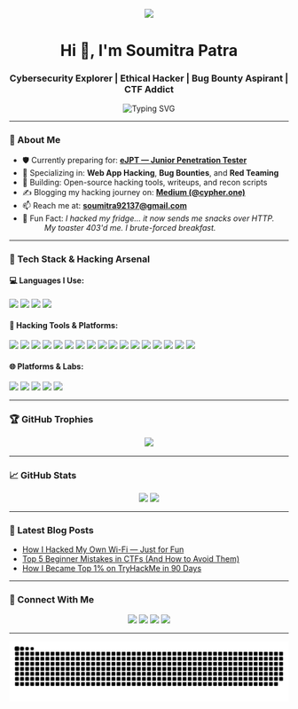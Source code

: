 <!-- Hacker GIF Header -->
<p align="center">
  <img src="https://media.giphy.com/media/qgQUggAC3Pfv687qPC/giphy.gif" width="500" />
</p>

<h1 align="center">Hi 👋, I'm Soumitra Patra</h1>
<h3 align="center">Cybersecurity Explorer | Ethical Hacker | Bug Bounty Aspirant | CTF Addict</h3>

<!-- Typing animation -->
<p align="center">
  <img src="https://readme-typing-svg.herokuapp.com?font=Fira+Code&weight=500&size=22&duration=3000&pause=1000&color=36BCF7&center=true&vCenter=true&multiline=true&width=700&height=100&lines=Hacker+in+the+Making...;Top+1%25+on+TryHackMe;Web+App+Pentester+%7C+eJPT+Certified" alt="Typing SVG" />
</p>

---

### 🧠 About Me

- 🛡️ Currently preparing for: [**eJPT — Junior Penetration Tester**](https://ine.com/security/certifications/ejpt-certification)
- 👾 Specializing in: **Web App Hacking**, **Bug Bounties**, and **Red Teaming**
- 🔭 Building: Open-source hacking tools, writeups, and recon scripts
- ✍️ Blogging my hacking journey on: [**Medium (@cypher.one)**](https://medium.com/@cypher.one)
- 📫 Reach me at: **soumitra92137@gmail.com**
- 🤯 Fun Fact: *I hacked my fridge… it now sends me snacks over HTTP.*  
&nbsp;&nbsp;&nbsp;&nbsp;&nbsp;&nbsp;&nbsp;&nbsp;&nbsp;&nbsp;_My toaster 403'd me. I brute-forced breakfast._

---

### 🧰 Tech Stack & Hacking Arsenal

#### 💻 Languages I Use:
<p>
  <img src="https://img.shields.io/badge/HTML5-%23e34f26?style=for-the-badge&logo=html5&logoColor=white"/>
  <img src="https://img.shields.io/badge/CSS3-%231572B6?style=for-the-badge&logo=css3&logoColor=white"/>
  <img src="https://img.shields.io/badge/Python-Basic-%2314354C?style=for-the-badge&logo=python&logoColor=white"/>
  <img src="https://img.shields.io/badge/C-Language-%2300599C?style=for-the-badge&logo=c&logoColor=white"/>
</p>

#### 🧠 Hacking Tools & Platforms:
<p>
  <img src="https://img.shields.io/badge/Linux-%23000000?style=for-the-badge&logo=linux&logoColor=white"/>
  <img src="https://img.shields.io/badge/Kali%20Linux-557C94?style=for-the-badge&logo=kalilinux&logoColor=white"/>
  <img src="https://img.shields.io/badge/Parrot%20OS-1F2025?style=for-the-badge&logo=linux&logoColor=white"/>
  <img src="https://img.shields.io/badge/Burp%20Suite-%23FF5722?style=for-the-badge&logo=burpsuite&logoColor=white"/>
  <img src="https://img.shields.io/badge/Nmap-3982CE?style=for-the-badge"/>
  <img src="https://img.shields.io/badge/Metasploit-%233f0071?style=for-the-badge&logo=metasploit&logoColor=white"/>
  <img src="https://img.shields.io/badge/Wireshark-%23005F87?style=for-the-badge&logo=wireshark&logoColor=white"/>
  <img src="https://img.shields.io/badge/Gobuster-%23F05032?style=for-the-badge"/>
  <img src="https://img.shields.io/badge/FFUF-%23FFFFFF?style=for-the-badge&logo=fastly&logoColor=black"/>
  <img src="https://img.shields.io/badge/Enum4linux-%23darkred?style=for-the-badge"/>
  <img src="https://img.shields.io/badge/Netcat-333333?style=for-the-badge"/>
  <img src="https://img.shields.io/badge/Nikto-%23CC0000?style=for-the-badge"/>
  <img src="https://img.shields.io/badge/Hydra-%2320232A?style=for-the-badge"/>
  <img src="https://img.shields.io/badge/John%20The%20Ripper-%230A0A0A?style=for-the-badge"/>
  <img src="https://img.shields.io/badge/OpenVAS-%2300AC47?style=for-the-badge"/>
  <img src="https://img.shields.io/badge/theHarvester-%23006096?style=for-the-badge"/>
  <img src="https://img.shields.io/badge/ReconNG-%23FF1493?style=for-the-badge"/>
</p>

#### 🌐 Platforms & Labs:
<p>
  <img src="https://img.shields.io/badge/TryHackMe-%2312100E?style=for-the-badge&logo=tryhackme&logoColor=white"/>
  <img src="https://img.shields.io/badge/HackTheBox-%23111111?style=for-the-badge&logo=hackthebox&logoColor=9FEF00"/>
  <img src="https://img.shields.io/badge/PortSwigger-Labs-orange?style=for-the-badge"/>
  <img src="https://img.shields.io/badge/INE%20Cybersecurity-00457C?style=for-the-badge"/>
  <img src="https://img.shields.io/badge/Obsidian%20Notes-%234B0082?style=for-the-badge&logo=obsidian&logoColor=white"/>
</p>

---

### 🏆 GitHub Trophies
<p align="center">
  <img src="https://github-profile-trophy.vercel.app/?username=cypher1ne&theme=onedark&row=1&column=6" />
</p>

---

### 📈 GitHub Stats

<p align="center">
  <img src="https://github-readme-stats.vercel.app/api?username=cypher1ne&show_icons=true&theme=tokyonight&hide_border=true&hide_title=true"/>
  <img src="https://github-readme-streak-stats.herokuapp.com?user=cypher1ne&theme=tokyonight&hide_border=true"/>
</p>

---

### 📰 Latest Blog Posts

<!-- BLOG-POST-LIST:START -->
- [How I Hacked My Own Wi-Fi — Just for Fun](https://medium.com/@cypher.one/your-blog-link)
- [Top 5 Beginner Mistakes in CTFs (And How to Avoid Them)](https://medium.com/@cypher.one/your-blog-link)
- [How I Became Top 1% on TryHackMe in 90 Days](https://medium.com/@cypher.one/your-blog-link)
<!-- BLOG-POST-LIST:END -->

---

### 🔗 Connect With Me

<p align="center">
  <a href="https://twitter.com/cypher_1ne"><img src="https://img.shields.io/badge/Twitter-%231DA1F2.svg?style=for-the-badge&logo=twitter&logoColor=white" /></a>
  <a href="https://instagram.com/soumitra_patra921"><img src="https://img.shields.io/badge/Instagram-%23E4405F.svg?style=for-the-badge&logo=instagram&logoColor=white" /></a>
  <a href="https://medium.com/@cypher.one"><img src="https://img.shields.io/badge/Medium-%2312100E.svg?style=for-the-badge&logo=medium&logoColor=white" /></a>
  <a href="https://github.com/cypher1ne"><img src="https://img.shields.io/badge/GitHub-%2312100E.svg?style=for-the-badge&logo=github&logoColor=white" /></a>
</p>

---

<p align="center">
  <img src="https://raw.githubusercontent.com/Platane/snk/output/github-contribution-grid-snake-dark.svg" alt="snake animation" />
</p>
